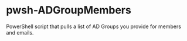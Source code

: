 # pwsh-ADGroupMembers
PowerShell script that pulls a list of AD Groups you provide for members and emails.
